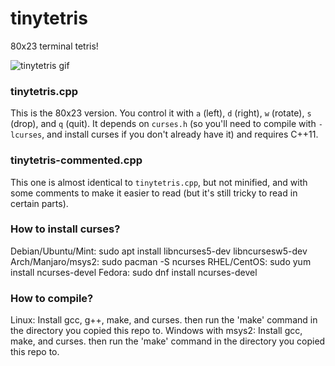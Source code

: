 # tinytetris
80x23 terminal tetris!

![tinytetris gif](animation.gif)

### tinytetris.cpp
This is the 80x23 version. You control it with `a` (left), `d` (right), `w` (rotate),
`s` (drop), and `q` (quit). It depends on `curses.h` (so you'll need to compile with
`-lcurses`, and install curses if you don't already have it) and requires C++11.

### tinytetris-commented.cpp
This one is almost identical to `tinytetris.cpp`, but not minified, and with some
comments to make it easier to read (but it's still tricky to read in certain parts).

### How to install curses?
Debian/Ubuntu/Mint: sudo apt install libncurses5-dev libncursesw5-dev
Arch/Manjaro/msys2: sudo pacman -S ncurses
RHEL/CentOS: sudo yum install ncurses-devel
Fedora: sudo dnf install ncurses-devel

### How to compile?
Linux: Install gcc, g++, make, and curses. then run the 'make' command in the directory you copied this repo to.
Windows with msys2: Install gcc, make, and curses. then run the 'make' command in the directory you copied this repo to.
